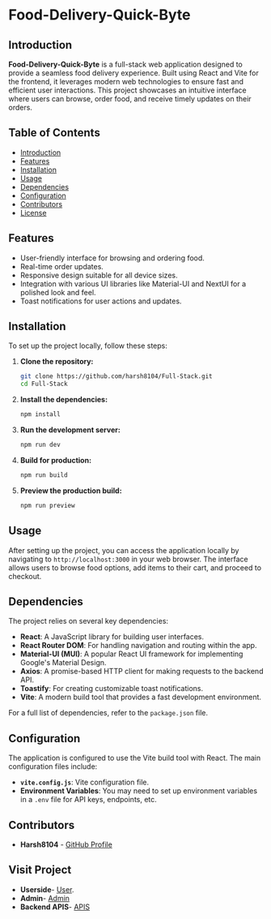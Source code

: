 

# Food-Delivery-Quick-Byte

## Introduction
**Food-Delivery-Quick-Byte** is a full-stack web application designed to provide a seamless food delivery experience. Built using React and Vite for the frontend, it leverages modern web technologies to ensure fast and efficient user interactions. This project showcases an intuitive interface where users can browse, order food, and receive timely updates on their orders.

## Table of Contents
- [Introduction](#introduction)
- [Features](#features)
- [Installation](#installation)
- [Usage](#usage)
- [Dependencies](#dependencies)
- [Configuration](#configuration)
- [Contributors](#contributors)
- [License](#license)

## Features
- User-friendly interface for browsing and ordering food.
- Real-time order updates.
- Responsive design suitable for all device sizes.
- Integration with various UI libraries like Material-UI and NextUI for a polished look and feel.
- Toast notifications for user actions and updates.

## Installation
To set up the project locally, follow these steps:

1. **Clone the repository:**
   ```bash
   git clone https://github.com/harsh8104/Full-Stack.git
   cd Full-Stack
   ```

2. **Install the dependencies:**
   ```bash
   npm install
   ```

3. **Run the development server:**
   ```bash
   npm run dev
   ```

4. **Build for production:**
   ```bash
   npm run build
   ```

5. **Preview the production build:**
   ```bash
   npm run preview
   ```

## Usage
After setting up the project, you can access the application locally by navigating to `http://localhost:3000` in your web browser. The interface allows users to browse food options, add items to their cart, and proceed to checkout.

## Dependencies
The project relies on several key dependencies:

- **React**: A JavaScript library for building user interfaces.
- **React Router DOM**: For handling navigation and routing within the app.
- **Material-UI (MUI)**: A popular React UI framework for implementing Google's Material Design.
- **Axios**: A promise-based HTTP client for making requests to the backend API.
- **Toastify**: For creating customizable toast notifications.
- **Vite**: A modern build tool that provides a fast development environment.

For a full list of dependencies, refer to the `package.json` file.

## Configuration
The application is configured to use the Vite build tool with React. The main configuration files include:

- **`vite.config.js`**: Vite configuration file.
- **Environment Variables**: You may need to set up environment variables in a `.env` file for API keys, endpoints, etc.

## Contributors
- **Harsh8104** - [GitHub Profile](https://github.com/harsh8104)

## Visit Project
- **Userside**- [User](https://full-stack-frontend-olt1.onrender.com/).
- **Admin**- [Admin](https://full-stack-admin-ihw6.onrender.com/)
- **Backend APIS**- [APIS](https://full-stack-1f9p.onrender.com)

